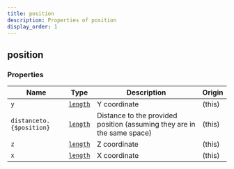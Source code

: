 ```yaml
---
title: position
description: Properties of position
display_order: 1
---
```


## position

### Properties

| Name | Type | Description | Origin |
|------|------|-------------|--------|
| `y` | [`length`](./length.md) | Y coordinate | (this) |
| `distanceto.{$position}` | [`length`](./length.md) | Distance to the provided position (assuming they are in the same space) | (this) |
| `z` | [`length`](./length.md) | Z coordinate | (this) |
| `x` | [`length`](./length.md) | X coordinate | (this) |

